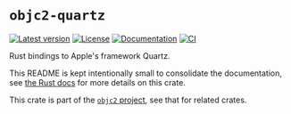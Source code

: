 # `objc2-quartz`

[![Latest version](https://badgen.net/crates/v/objc2-quartz)](https://crates.io/crates/objc2-quartz)
[![License](https://badgen.net/badge/license/MIT/blue)](../LICENSE.txt)
[![Documentation](https://docs.rs/objc2-quartz/badge.svg)](https://docs.rs/objc2-quartz/)
[![CI](https://github.com/madsmtm/objc2/actions/workflows/ci.yml/badge.svg)](https://github.com/madsmtm/objc2/actions/workflows/ci.yml)

Rust bindings to Apple's framework Quartz.

This README is kept intentionally small to consolidate the documentation, see
[the Rust docs](https://docs.rs/objc2-quartz/) for more details on this crate.

This crate is part of the [`objc2` project](https://github.com/madsmtm/objc2),
see that for related crates.

